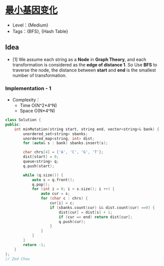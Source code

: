 # [最小基因变化](https://leetcode-cn.com/problems/minimum-genetic-mutation/)

- Level：{Medium}
- Tags：{BFS}, {Hash Table}

## Idea

- [1] We assume each string as a **Node** in **Graph Theory**, and each transformation is considered as the **edge of distance 1**. So Use **BFS** to traverse the node, the distance between **start** and **end** is the smallest number of transformation.

### Implementation - 1

- Complexity：
  - Time O(N^2*4^N)
  - Space O(N*4^N)

``` c++
class Solution {
public:
    int minMutation(string start, string end, vector<string>& bank) {
        unordered_set<string> sbanks;
        unordered_map<string, int> dist;
        for (auto& s : bank) sbanks.insert(s);

        char chrs[4] = {'A', 'C', 'G', 'T'};
        dist[start] = 0;
        queue<string> q;
        q.push(start);

        while (q.size()) {
            auto s = q.front();
            q.pop();
            for (int i = 0; i < s.size(); i ++) {
                auto cur = s;
                for (char c : chrs) {
                    cur[i] = c;
                    if (sbanks.count(cur) && dist.count(cur) ==0) {
                        dist[cur] = dist[s] + 1;
                        if (cur == end) return dist[cur];
                        q.push(cur);
                    } 
                }
            }
        }
        return -1;
    }
};
// Zed Chou
```



